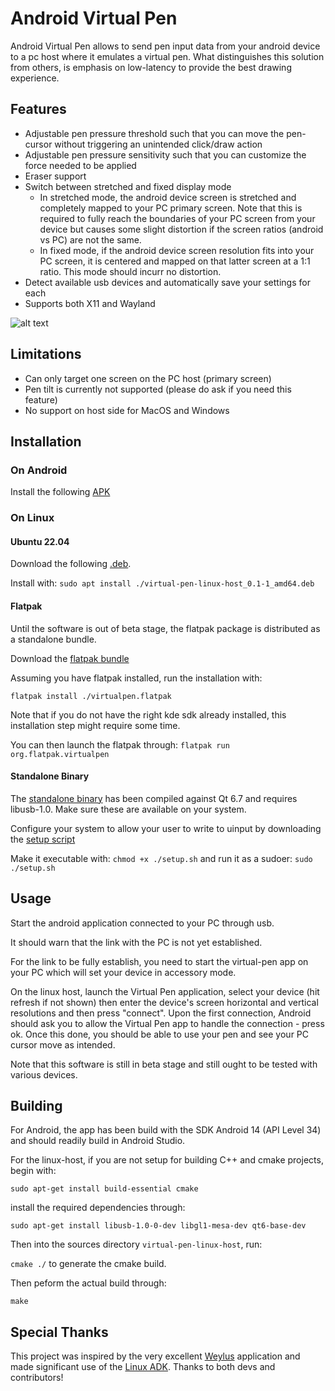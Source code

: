 # Android Virtual Pen

Android Virtual Pen allows to send pen input data from your android device to a pc host where it emulates a virtual pen.
What distinguishes this solution from others, is emphasis on low-latency to provide the best drawing experience.

## Features

- Adjustable pen pressure threshold such that you can move the pen-cursor without triggering an unintended click/draw action
- Adjustable pen pressure sensitivity such that you can customize the force needed to be applied
- Eraser support
- Switch between stretched and fixed display mode
  - In stretched mode, the android device screen is stretched and completely mapped to your PC primary screen. Note that this is required to fully reach the boundaries of your PC screen from your device but causes some slight distortion if the screen ratios (android vs PC) are not the same.
  - In fixed mode, if the android device screen resolution fits into your PC screen, it is centered and mapped on that latter screen at a 1:1 ratio. This mode should incurr no distortion.
- Detect available usb devices and automatically save your settings for each
- Supports both X11 and Wayland

![alt text](https://github.com/androidvirtualpen/virtualpen/blob/main/android-virtual-pen-screenshot.png?raw=true)

## Limitations

- Can only target one screen on the PC host (primary screen)  
- Pen tilt is currently not supported (please do ask if you need this feature)
- No support on host side for MacOS and Windows

## Installation

### On Android

Install the following [APK](https://github.com/Mathieu-Beliveau/android-virtual-pen/releases/download/0.1/virtual-pen.apk)

### On Linux


#### Ubuntu 22.04

Download the following [.deb](https://github.com/Mathieu-Beliveau/android-virtual-pen/releases/download/0.1/virtual-pen-linux-host_0.1-1_amd64.deb).

Install with: `sudo apt install ./virtual-pen-linux-host_0.1-1_amd64.deb`



#### Flatpak

Until the software is out of beta stage, the flatpak package is distributed as a standalone bundle.

Download the [flatpak bundle](https://github.com/Mathieu-Beliveau/android-virtual-pen/releases/download/0.1/virtualpen.flatpak)

Assuming you have flatpak installed, run the installation with:

`flatpak install ./virtualpen.flatpak`

Note that if you do not have the right kde sdk already installed, this installation step might require some time.

You can then launch the flatpak through: `flatpak run org.flatpak.virtualpen`


#### Standalone Binary

The [standalone binary](https://github.com/Mathieu-Beliveau/android-virtual-pen/releases/download/0.1/virtual-pen-linux-host) has been compiled against Qt 6.7 and requires libusb-1.0. Make sure these are available on your system.

Configure your system to allow your user to write to uinput by downloading the [setup script](https://github.com/Mathieu-Beliveau/android-virtual-pen/releases/download/0.1/setup.sh)

Make it executable with: `chmod +x ./setup.sh` and run it as a sudoer: `sudo ./setup.sh`


## Usage

Start the android application connected to your PC through usb. 

It should warn that the link with the PC is not yet established. 

For the link to be fully establish, you need to start the virtual-pen app on your PC which will set your device in accessory mode.

On the linux host, launch the Virtual Pen application, select your device (hit refresh if not shown) then enter the device's screen horizontal and vertical resolutions and then press "connect". Upon the first connection, Android should ask you to allow the Virtual Pen app to handle the connection - press ok. 
Once this done, you should be able to use your pen and see your PC cursor move as intended.

Note that this software is still in beta stage and still ought to be tested with various devices.

## Building

For Android, the app has been build with the SDK Android 14 (API Level 34) and should readily build in Android Studio.

For the linux-host, if you are not setup for building C++ and cmake projects, begin with:

``sudo apt-get install build-essential cmake``

install the required dependencies through:

```
sudo apt-get install libusb-1.0-0-dev libgl1-mesa-dev qt6-base-dev
```

Then into the sources directory ``virtual-pen-linux-host``, run:

``cmake ./`` to generate the cmake build.

Then peform the actual build through:

``make``

## Special Thanks

This project was inspired by the very excellent [Weylus](https://github.com/H-M-H/Weylus) application and
made significant use of the [Linux ADK](https://github.com/gibsson/linux-adk). Thanks to both devs and contributors!


